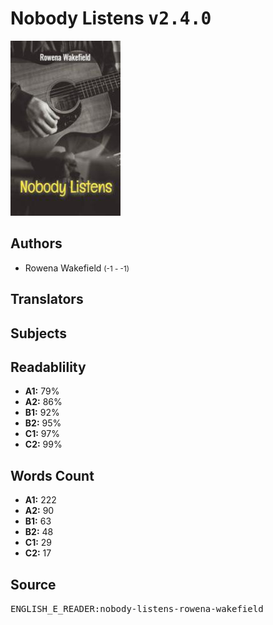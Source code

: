 # Nobody Listens <kbd>v2.4.0</kbd>

![](./cover.medium.jpg "")

## Authors


 - Rowena Wakefield <small>(-1 - -1)</small>

## Translators



## Subjects



## Readablility


 - **A1:** 79%
 - **A2:** 86%
 - **B1:** 92%
 - **B2:** 95%
 - **C1:** 97%
 - **C2:** 99%

## Words Count


 - **A1:** 222
 - **A2:** 90
 - **B1:** 63
 - **B2:** 48
 - **C1:** 29
 - **C2:** 17

## Source


<kbd>ENGLISH_E_READER:nobody-listens-rowena-wakefield</kbd>

